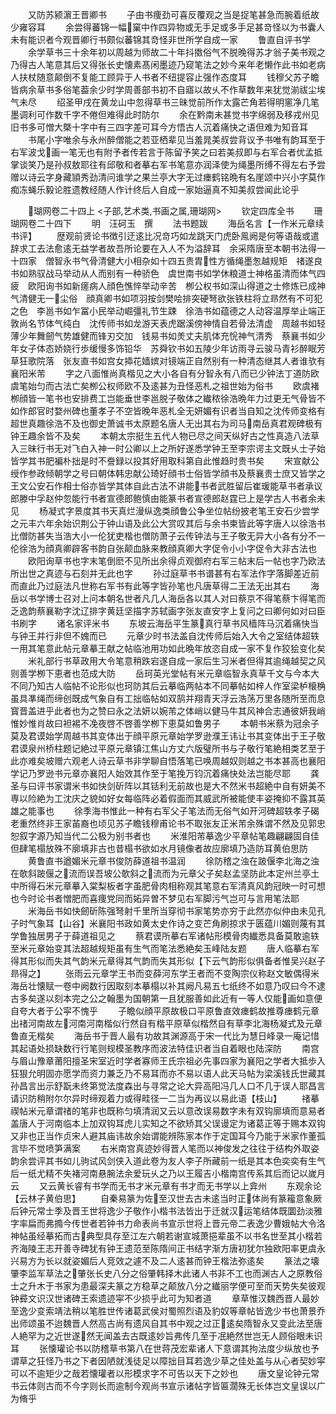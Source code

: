 <!-- { "loadSidebar": true } -->
　　又防苏颍濵王晋卿书
　　子由书痩劲可喜反覆观之当是捉笔甚急而腕着纸故少雍容耳
　　余尝得蕃锦一幅窠中作四异物或无手足或多手足甚竒怪以为书囊人未有能识者今观晋卿行书颇似蕃锦其竒怪非世所学自成一家
　　鲁直自评书学
　　余学草书三十余年初以周越为师故二十年抖擞俗气不脱晚得苏才翁子美书观之乃得古人笔意其后又得张长史懐素髙闲墨迹乃窥笔法之妙今来年老懒作此书如老病人扶杖随意颠倒不复能工顾异于人书者不纽提容止强作态度耳
　　钱穆父苏子瞻皆病余草书多俗笔葢余少时学周善部书初不自寤以故乆不作草数年来犹觉湔祓尘埃气未尽
　　绍圣甲戌在黄龙山中忽得草书三昧觉前所作太露芒角若得明窻净几笔墨调利可作数千字不倦但难得此时防尔
　　余在黔南未甚觉书字绵弱及移戎州见旧书多可憎大槩十字中有三四字差可耳今方悟古人沉着痛快之语但难为知音耳
　　书尾小字唯余与永州醉僧能之若亚栖辈见当羞晁美叔尝背议予书唯有韵耳至于右军波戈画一笔无也有附予者传若言于陈留予笑之曰若美叔即与右军合者优孟抵掌谈笑乃是孙叔敖耶往有邱敬和者摹右军书笔意亦润泽使为绳墨所缚不得左右予尝赠以诗云字身藏頴秀劲清问谁学之果兰亭大字无过瘗鹤铭晩有名崖颂中兴小字莫作痴冻蝇乐毅论胜遗教经随人作计终后人自成一家始逼真不知美叔尝闻此论乎


　　瑚网卷二十四上
<子部,艺术类,书画之属,珊瑚网>
　　钦定四库全书
　　珊瑚网卷二十四下
　　明　汪砢玉　撰
　　法书题跋
　　海岳名言【一作米元章续书评】
　　歴观前贤论书徴引迂逺比况竒巧如龙跳天门虎卧鳯阙是何等语哉或遣辞求工去法愈逺无益学者故吾所论要在入人不为溢辞耳　余采隋唐至本朝书法得一十四家　僧智永书气骨清健大小相杂如十四五贵胄性方循绳墨怱越规矩　禇遂良书如熟驭战马举动从人而别有一种骄色　虞世南书如学休粮道士神格虽清而体气四疲　欧阳询书如新瘥病人顔色憔悴举动辛苦　栁公权书如深山得道之士修炼已成神气清健无一尘俗　顔真卿书如项羽按剑樊哙排突硬弩欲张铁柱将立昻然有不可犯之色　李邕书如乍冨小民举动崛彊礼节生踈　徐浩书如蕴德之人动容温厚举止端正敦尚名节体气纯白　沈传师书如龙游天表虎踞溪傍神情自若骨法清虚　周越书如轻薄少年舞劒气势雄健而锋刃交加　钱易书如羙丈夫肌体充恱神气清秀　蔡襄书如少年女子体态娇娆行歩缓慢多饰铅华　苏舜钦书如五陵少年访雨寻云骏马青衫醉眠芳草狂歌院落　张友直书如宫女揷花嫱嫔对镜端正自然别有一种清态继其人者谁欤有襄阳米芾
　　字之八面惟尚真楷见之大小各自有分智永有八而已少钟法丁道防欧虞笔始匀而古法亡矣栁公权师欧不及逺甚为丑怪恶札之祖世始为俗书
　　欧虞褚栁顔皆一笔书也安排费工岂能垂世李邕脱子敬体之纎秾徐浩晩年力过更无气骨皆不如作郎官时婺州碑也董孝子不空皆晚年恶札全无妍媚有识者当自知之沈传师变格有超世真趣徐浩不及也御史萧诚书太原题名唐人无出其右为司马南岳真君观碑极有钟王趣余皆不及矣
　　本朝太宗挺生五代人物已尽之间天纵好古之性真造八法草入三昧行书无对飞白入神一时公卿以上之所好遂悉学钟王至李宗谔主文既乆士子始皆学其书肥褊朴拙是时不誊録以投其好用取科第自此惟趋时贵书矣
　　宋宣献公绶作参政倾朝学之号曰朝体韩忠献公琦好顔书士俗皆学顔书及蔡襄贵士庶又皆学之王文公安石作相士俗亦皆学其体自此古法不讲能书者武胜留后崔瑗能草书者承议郎滕中孚赵仲忽能行书者宣德郎鲍慎由能篆书者宣德郎赵霆已上是学古人书者余未见
　　杨凝式字景度其书天真烂漫纵逸类顔鲁公争坐位帖纷披老笔王安石少尝学之元丰六年余始识荆公于钟山语及此公大赏叹其后与余书柬皆此等字唐人以徐浩书比僧防甚失当浩大小一伦犹吏楷也僧防萧子云传钟法与王子敬无异大小各有分不一伦徐浩为顔真卿辟客书韵自张颠血脉来教顔真卿大字促令小小字促令大非古法也
　　欧阳询草书也字末笔倒麽不见所出余得贞观御府右军三帖末后一帖也字乃欧法所出世之真迹与石刻并无此也字
　　孙过庭草书书谱甚有右军法作字落脚差近前而直此乃过庭法凡世称右军书有此等字皆孙笔也凡唐草得二王法无出其右
　　海岳以书学博士召对上问本朝名世者凡几人海岳各以其人对曰蔡京不得笔蔡卞得笔而乏逸韵蔡襄勒字沈辽排字黄廷坚描字苏轼画字张友直安字上复问之曰卿何如对曰臣书刷字
　　诸名家评米书
　　东坡云海岳平生篆真行草书风樯阵马沉着痛快当与钟王并行非但不媿而已
　　元章少时书法盖自沈传师后始入大令之室结体超轶一用其笔意此帖元章摹王献之帖临池用功如此晩年放恣自成一家不复作狡狯变化矣
　　米礼部行书草政用大令笔意稍跌宕遂自成一家后生习米者但得其逾绳越契之风则善学栁下恵者也范成大防
　　岳珂英光堂帖有米元章临智永真草千文与今本大不同乃知古人临帖不论形似也珂防其后云摹临两帖本不同摹帖如梓人作室梁栌榱桷虽具凖绳而缔创既成气象自有工拙临帖如双鹄并翔青天浮云浩荡万里各随所至而息寳晋盖进乎此者也为之赞曰永之法妍以婉芾之体峭以健马牛其风神合志通彼妍我峭惟妙惟肖故曰袒裼不凂夜啓不啓善学栁下恵莫如鲁男子
　　本朝书米蔡为冠余子莫及君谟始学周越书其变体出于顔平原元章始学罗逊濮王讳让书其变体出于王子敬君谟泉州桥柱题记絶过平原元章镇江焦山方丈六版璧所书与子敬行笔絶相类艺至于此亦难矣坡赠六观老人诗云草书非学聊自悟落笔已唤周越奴则越之书本甚高也襄阳学记乃罗逊书元章亦襄阳人始效其作至于笔挽万钧沉着痛快处法岂能尽耶
　　龚圣与曰评书家谓米书如快剑斫阵以其铦利无前故也是大不然米书超絶中自有妍美不専以险絶为工沈庆之貌如好女每临阵必着假面而其威武所被能使丰姿掩抑不露其英雄之能事也
　　徐季海书惟此一种有右军父子笔法而无俗气如开河碑超轶孝子碣老重然终非王家苖裔也顷见苏子瞻钱穆甫论书不取张友正米芾余殊谓不然及见郭忠恕叙字源乃知当代二公极为别书者也
　　米淮阳芾摹逸少平章帖笔趣翩翩固自佳但肆笔榻放殊不廓填非古也昔榻书欲如水月镜像者故应廓填乃造防耳黄伯思防
　　黄鲁直书遒媚米元章书俊防薛道祖书温润
　　徐防稽之浊在跛偃李北海之浊在欹斜跛偃之流而误吾坡公欹斜之流而为元章父子矣赵孟坚防此本定州兰亭土中所得石米元章摹入棠梨板者字虽肥骨肉相称观其笔意右军清真风韵冠映一时可想也今时论书者憎肥而喜痩党同而妬异曽不梦见右军脚污气岂可与言用笔法耶
　　米海岳书如快劒斫陈强弩射千里所当穿彻书家笔势亦穷于此然亦似仲由未见孔子时气象耳【山谷】米襄阳书政如黄太史作诗之变芒角刷掠求于匮蕴川媚则蔑有其学鲁独居男子于薛道祖见之
　　蔡君谟所摹右军诸帖形模骨肉纎悉具备莫敢逾轶至米元章始变其法超越规矩虽有生气而笔法悉絶矣玉峰陆友题
　　唐人临摹右军得其形似而失其气韵米元章得其气韵而失其形似【下云气韵形似俱备者惟吴兴赵子昻得之】
　　张雨云元章学王书而变薛河东学王者而不变陶宗仪称赵文敏偶得米海岳壮懐赋一卷中阙数行因取刻本摹榻以补其阙凡易五七纸终不如意乃叹曰今不逮古多矣遂以刻本完之公之翰墨为国朝第一且犹服善如此近有一等人仅能画如意便自夸大者于公寜不愧乎
　　子瞻似顔平原故极口平原鲁直效瘗鹤故推尊瘗鹤元章出禇河南故左河南河南楷似行然自有楷平原草似楷然自有草李北海杨凝式及元章鲁直无楷矣
　　海岳书于晋人最有功故其渊源高于宋一代比为慧日峰录一庵记惜其起语处损缺数行行笔则规模圣教序而波法特佳识者当自着眼也陆深防
　　南宫与眉山豫章莆阳擅圣宋室近时学者寡师王氏宗祖必先事四家为襄阳之学者大抵歩入狂狠允明固亦愿学而资力兼乏乃不易耳而亦不易以语人此天马帖为梁溪钱氏世藏其孙昌言出示舒翫未终第觉法度森出与寻常之论大异高阳冯几人口不几于误人耶昌言请识防稍附尔尔异时缔观着力或得畦径一二当为再议以易此语【枝山】
　　禇摹禊帖米元章谓禇的笔非也既称匀填清润又云以意改误易数字未有双钩廓填而意易者盖唐人于河南临本上加双钩耳虎儿实知之不欲矫其父误谩定为诸葛正等于赐本双钩又非也正当作贞宋人避其庙讳故余始谓能辨陈家本作于定国耳今乃能于米家作董孤言毕不觉喷笋满案
　　右米南宫真迹妙得晋人笔而以神俊发之往往于结构外取姿韵余尝评其书如儿驹试风剑侠入道此卷为友人李子所藏前一纸是其本色奕奕有生气后一纸尤精不失褚河南悬腕法余爱玩乆之乃以王履吉小楷南宫传系其后而记以嵗月云
　　又云黄长睿有书学而无书才米元章有书才而无书学以上弇州
　　东观余论【云林子黄伯思】
　　自秦易篆为佐至汉世去古未逺当时正体尚有篆籕意象厥后钟元常士季及晋王世将逸少子敬作小楷书法皆出于迁就汉运笔结体既圜劲淡雅字率扁而弗撱今传世者若钟书力命表尚书宣示世将上晋元帝二表逸少曹娥帖大令洛神帖虽经摹拓而古典型具存至江左六朝若谢宣城萧挹辈虽不以书名世至其小楷若齐海陵王志开善寺碑犹有钟王遗范至陈隋间正书结字渐方唐初犹尔独欧阳率更虞永兴易方为长以就姿媚后人竞效之遽不及二人逺甚而钟王楷法弥逺矣
　　篆法之壊肇李监军草法之肇张长史八分之俗肇韩择木此诸人书非不工也而渊古人之原教俗士之升木于书家为患最深夫篆之方稳草之颠放八分之纎丽学便可至而天势失矣彼观钟彛文识汉世诸碑王索遗迹寜不少损乎此可为知者道
　　章草惟汉魏西晋人最妙至逸少变索靖法稍以笔胜世传诸葛武侯对蜀照烈语及豹奴等章帖皆逸少书也萧景乔出师颂虽不迨魏晋人然高古尚有遗风自其书中观之过正逺矣隋智永又变此法至唐人絶罕为之近世遂然无闻盖去古既逺妙旨弗传几至于冺絶然世岂无人顾俗眼未识耳
　　张懐瓘论书以防稽草书第八在世蒋茂宏辈诸人下意谓其拘法度少纵放也予谓草之狂怪乃书之下者因陋就浅徒足以障拙目耳若逸少草之佳处盖与从心者契妙寜可以不逾矩少之哉若懐瓘者以形模求字不可告以天下之妙也
　　唐文皇论钟元常书云体则古而不今字则长而逾制今观尚书宣示诸帖字皆匾濶殊无长体岂文皇误以广为脩乎
